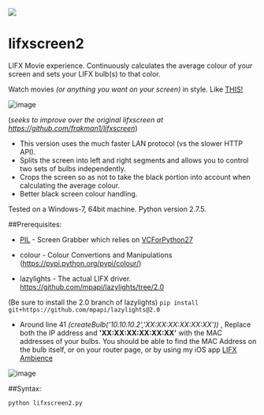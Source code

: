 <img src="https://img.shields.io/badge/Say%20Thanks-!-1EAEDB.svg">

# lifxscreen2
LIFX Movie experience. 
Continuously calculates the average colour of your screen and sets your LIFX bulb(s) to that color.

Watch movies *(or anything you want on your screen)* in style. Like [THIS!](https://youtu.be/WHCtUvEJXq0)

![image](https://user-images.githubusercontent.com/5826484/129788092-e4969cd2-8238-430c-a69d-73ffbd7870a3.png)


(*seeks to improve over the original lifxscreen at https://github.com/frakman1/lifxscreen*)

- This version uses the much faster LAN protocol (vs the slower HTTP API).
- Splits the screen into left and right segments and allows you to control two sets of bulbs independently. 
- Crops the screen so as not to take the black portion into account when calculating the average colour. 
- Better black screen colour handling. 


Tested on a Windows-7, 64bit machine. Python version 2.7.5. 

##Prerequisites:

* [PIL](http://effbot.org/downloads) - Screen Grabber which relies on [VCForPython27](http://www.microsoft.com/en-us/download/details.aspx?id=44266)

* colour - Colour Convertions and Manipulations  (https://pypi.python.org/pypi/colour/)

* lazylights - The actual LIFX driver.  https://github.com/mpapi/lazylights/tree/2.0

(Be sure to install the 2.0 branch of lazylights)
```pip install git+https://github.com/mpapi/lazylights@2.0```


* Around line 41 *(createBulb('10.10.10.2','XX:XX:XX:XX:XX:XX'))* , Replace both the IP address and **'XX:XX:XX:XX:XX:XX'** with the MAC addresses of your bulbs. You should be able to find the MAC Address on the bulb itself, or on your router page, or by using my iOS app [LIFX Ambience](https://apps.apple.com/au/app/lifx-ambience/id1012474625#?platform=iphone)

![image](https://user-images.githubusercontent.com/5826484/129788952-ddad1de1-9379-4bfb-a2d7-b4e6a784d3ad.png)


##Syntax:

```
python lifxscreen2.py
```

